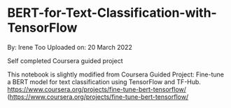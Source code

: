 # BERT-for-Text-Classification-with-TensorFlow

By: Irene Too
Uploaded on: 20 March 2022

Self completed Coursera guided project

This notebook is slightly modified from Coursera Guided Project: 
Fine-tune a BERT model for text classification using TensorFlow and TF-Hub.
https://www.coursera.org/projects/fine-tune-bert-tensorflow/ (https://www.coursera.org/projects/fine-tune-bert-tensorflow/
